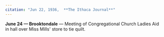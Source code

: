 ```yaml
---
citation: "Jun 22, 1936,  **The Ithaca Journal**"
---
```

**June 24 — Brooktondale** — Meeting of Congregational Church Ladies Aid in hall over Miss Mills' store to tie quilt.